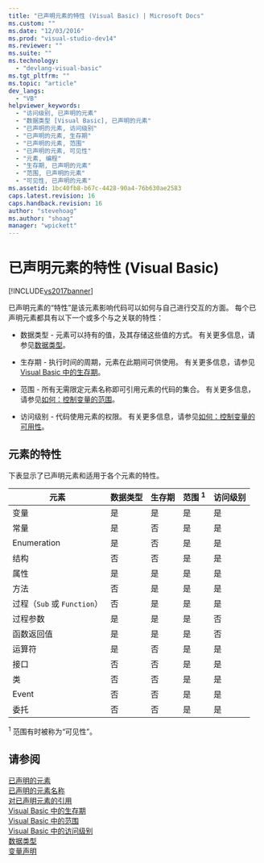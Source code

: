 ```yaml
---
title: "已声明元素的特性 (Visual Basic) | Microsoft Docs"
ms.custom: ""
ms.date: "12/03/2016"
ms.prod: "visual-studio-dev14"
ms.reviewer: ""
ms.suite: ""
ms.technology: 
  - "devlang-visual-basic"
ms.tgt_pltfrm: ""
ms.topic: "article"
dev_langs: 
  - "VB"
helpviewer_keywords: 
  - "访问级别, 已声明的元素"
  - "数据类型 [Visual Basic], 已声明的元素"
  - "已声明的元素, 访问级别"
  - "已声明的元素, 生存期"
  - "已声明的元素, 范围"
  - "已声明的元素, 可见性"
  - "元素, 编程"
  - "生存期, 已声明的元素"
  - "范围, 已声明的元素"
  - "可见性, 已声明的元素"
ms.assetid: 1bc40fb8-b67c-4428-90a4-76b630ae2583
caps.latest.revision: 16
caps.handback.revision: 16
author: "stevehoag"
ms.author: "shoag"
manager: "wpickett"
---
```

# 已声明元素的特性 (Visual Basic)
[!INCLUDE[vs2017banner](../../../../csharp/includes/vs2017banner.md)]

已声明元素的“特性”是该元素影响代码可以如何与自己进行交互的方面。  每个已声明元素都具有以下一个或多个与之关联的特性：  
  
-   数据类型 \- 元素可以持有的值，及其存储这些值的方式。  有关更多信息，请参见[数据类型](../../../../visual-basic/language-reference/data-types/data-type-summary.md)。  
  
-   生存期 \- 执行时间的周期，元素在此期间可供使用。  有关更多信息，请参见 [Visual Basic 中的生存期](../../../../visual-basic/programming-guide/language-features/declared-elements/lifetime.md)。  
  
-   范围 \- 所有无需限定元素名称即可引用元素的代码的集合。  有关更多信息，请参见[如何：控制变量的范围](../../../../visual-basic/programming-guide/language-features/declared-elements/how-to-control-the-scope-of-a-variable.md)。  
  
-   访问级别 \- 代码使用元素的权限。  有关更多信息，请参见[如何：控制变量的可用性](../../../../visual-basic/programming-guide/language-features/declared-elements/how-to-control-the-availability-of-a-variable.md)。  
  
## 元素的特性  
 下表显示了已声明元素和适用于各个元素的特性。  
  
|元素|数据类型|生存期|范围 <sup>1</sup>|访问级别|  
|--------|----------|---------|---------------------|----------|  
|变量|是|是|是|是|  
|常量|是|否|是|是|  
|Enumeration|是|否|是|是|  
|结构|否|否|是|是|  
|属性|是|是|是|是|  
|方法|否|是|是|是|  
|过程（`Sub` 或 `Function`）|否|是|是|是|  
|过程参数|是|是|是|否|  
|函数返回值|是|是|是|否|  
|运算符|是|否|是|是|  
|接口|否|否|是|是|  
|类|否|否|是|是|  
|Event|否|否|是|是|  
|委托|否|否|是|是|  
  
 <sup>1</sup> 范围有时被称为“可见性”。  
  
## 请参阅  
 [已声明的元素](../../../../visual-basic/programming-guide/language-features/declared-elements/index.md)   
 [已声明的元素名称](../../../../visual-basic/programming-guide/language-features/declared-elements/declared-element-names.md)   
 [对已声明元素的引用](../../../../visual-basic/programming-guide/language-features/declared-elements/references-to-declared-elements.md)   
 [Visual Basic 中的生存期](../../../../visual-basic/programming-guide/language-features/declared-elements/lifetime.md)   
 [Visual Basic 中的范围](../../../../visual-basic/programming-guide/language-features/declared-elements/scope.md)   
 [Visual Basic 中的访问级别](../../../../visual-basic/programming-guide/language-features/declared-elements/access-levels.md)   
 [数据类型](../../../../visual-basic/reference/command-line-compiler/index.md)   
 [变量声明](../../../../visual-basic/programming-guide/language-features/variables/variable-declaration.md)